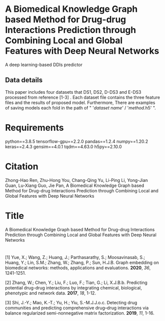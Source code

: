 # A Biomedical Knowledge Graph based Method for Drug-drug Interactions Prediction through Combining Local and Global Features with Deep Neural Networks
A deep learning-based DDIs predictor



## Data details
This paper includes four datasets that DS1, DS2, D-DS3 and E-DS3 processed from reference [1-3] . Each dataset file contains the three feature files and the results of proposed model.  Furthermore, There are examples of saving models each fold in the path of " '*dataset name*' /  '*method*.h5' ".


# Requirements
python==3.8.5 tensorflow-gpu==2.2.0 pandas==1.2.4 numpy==1.20.2 keras==2.4.3 gensim==4.0.1 tqdm==4.63.0 h5py==2.10.0


# Citation
Zhong-Hao Ren, Zhu-Hong You, Chang-Qing Yu, Li-Ping Li, Yong-Jian Guan, Lu-Xiang Guo, Jie Pan, A Biomedical Knowledge Graph based Method for Drug-drug Interactions Prediction through Combining Local and Global Features with Deep Neural Networks 



# Title
A Biomedical Knowledge Graph based Method for Drug-drug Interactions Prediction through Combining Local and Global Features with Deep Neural Networks 

# 

[1] Yue, X.; Wang, Z.; Huang, J.; Parthasarathy, S.; Moosavinasab, S.; Huang, Y.; Lin, S.M.; Zhang, W.; Zhang, P.; Sun, H.J.B. Graph embedding on biomedical networks: methods, applications and evaluations. **2020**, *36*, 1241-1251.  

[2] Zhang, W.; Chen, Y.; Liu, F.; Luo, F.; Tian, G.; Li, X.J.B.b. Predicting potential drug-drug interactions by integrating chemical, biological, phenotypic and network data. **2017**, *18*, 1-12.  

[3] Shi, J.-Y.; Mao, K.-T.; Yu, H.; Yiu, S.-M.J.J.o.c. Detecting drug communities and predicting comprehensive drug–drug interactions via balance regularized semi-nonnegative matrix factorization. **2019**, *11*, 1-16.  
